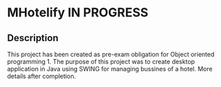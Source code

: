 # MHotelify <string>IN PROGRESS</strong>

## Description

This project has been created as pre-exam obligation for Object oriented programming 1. The purpose of this project was to create desktop application in Java using SWING for managing bussines of a hotel. More details after completion.
